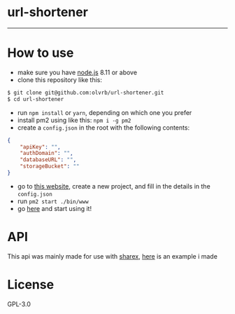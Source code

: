 # url-shortener
---
# How to use

* make sure you have [node.js](https://nodejs.org/en/) 8.11 or above
* clone this repository like this: 
```bash
$ git clone git@github.com:olvrb/url-shortener.git
$ cd url-shortener
```
* run `npm install` or `yarn`, depending on which one you prefer
* install pm2 using like this: `npm i -g pm2`
* create a `config.json` in the root with the following contents:
```json
{
    "apiKey": "",
    "authDomain": "",
    "databaseURL": "",
    "storageBucket": ""
}
```
* go to [this website](https://console.firebase.google.com), create a new project, and fill in the details in the `config.json` 
* run `pm2 start ./bin/www`
* go [here](http://localhost:3000) and start using it!

# API

This api was mainly made for use with [sharex](https://getsharex.com), [here](https://i.reoo.me/3zJen3P.sxcu) is an example i made 

# License
GPL-3.0 